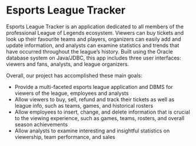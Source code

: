 # Esports League Tracker

Esports League Tracker is an application dedicated to all members of the professional League of Legends ecosystem. Viewers can buy tickets and look up their favourite teams and players, organizers can easily add and update information, and analysts can examine statistics and trends that have occurred throughout the league’s history. Built using the Oracle database system on Java/JDBC, this app includes three user interfaces: viewers and fans, analysts, and league organizers.

Overall, our project has accomplished these main goals:
* Provide a multi-faceted esports league application and DBMS for viewers of the league, employees and analysts
* Allow viewers to buy, sell, refund and track their tickets as well as league info, such as teams, games, and historical rosters
* Allow employees to insert, change, and delete information that is crucial to the viewing experience, such as games, teams, rosters, and overall season achievements
* Allow analysts to examine interesting and insightful statistics on viewership, team performance, and sales
